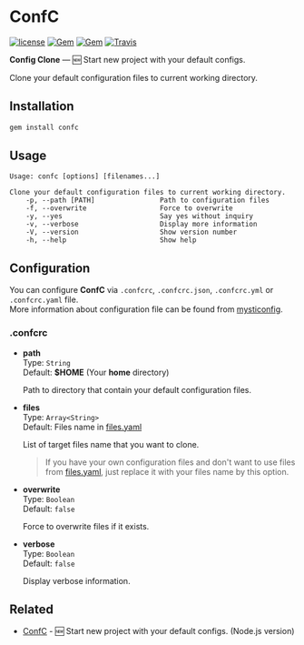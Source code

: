 # ConfC
[![license](https://img.shields.io/github/license/gluons/ConfC.gem.svg?style=flat-square)](./LICENSE)
[![Gem](https://img.shields.io/gem/v/confc.svg?style=flat-square)](https://rubygems.org/gems/confc)
[![Gem](https://img.shields.io/gem/dt/confc.svg?style=flat-square)](https://rubygems.org/gems/confc)
[![Travis](https://img.shields.io/travis/gluons/ConfC.gem.svg?style=flat-square)](https://travis-ci.org/gluons/ConfC.gem)

**Config Clone** — 🆕 Start new project with your default configs.

Clone your default configuration files to current working directory.

## Installation

```bash
gem install confc
```

## Usage

```
Usage: confc [options] [filenames...]

Clone your default configuration files to current working directory.
    -p, --path [PATH]                Path to configuration files
    -f, --overwrite                  Force to overwrite
    -y, --yes                        Say yes without inquiry
    -v, --verbose                    Display more information
    -V, --version                    Show version number
    -h, --help                       Show help
```

## Configuration

You can configure **ConfC** via `.confcrc`, `.confcrc.json`, `.confcrc.yml` or `.confcrc.yaml` file.  
More information about configuration file can be found from [mysticonfig](https://git.io/mysticonfig).

### .confcrc
 - **path**  
   Type: `String`  
   Default: **$HOME** (Your **home** directory)

   Path to directory that contain your default configuration files.

 - **files**  
   Type: `Array<String>`  
   Default: Files name in [files.yaml](./files.yaml)

   List of target files name that you want to clone.

   > If you have your own configuration files and don't want to use files from [files.yaml](./files.yaml), just replace it with your files name by this option.

 - **overwrite**  
   Type: `Boolean`  
   Default: `false`
   
   Force to overwrite files if it exists.

 - **verbose**  
   Type: `Boolean`  
   Default: `false`

   Display verbose information.

## Related

- [ConfC](https://github.com/gluons/ConfC) - 🆕 Start new project with your default configs. (Node.js version)

